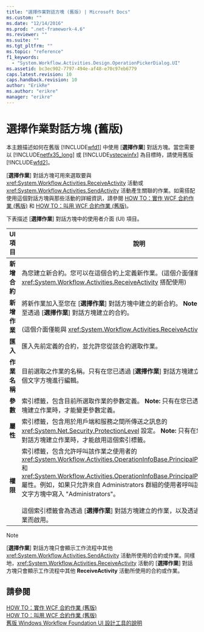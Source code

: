 ```yaml
---
title: "選擇作業對話方塊 (舊版) | Microsoft Docs"
ms.custom: ""
ms.date: "12/14/2016"
ms.prod: ".net-framework-4.6"
ms.reviewer: ""
ms.suite: ""
ms.tgt_pltfrm: ""
ms.topic: "reference"
f1_keywords: 
  - "System.Workflow.Activities.Design.OperationPickerDialog.UI"
ms.assetid: bc3ec902-7797-494e-af48-e70c97eb6779
caps.latest.revision: 10
caps.handback.revision: 10
author: "ErikRe"
ms.author: "erikre"
manager: "erikre"
---
```

# 選擇作業對話方塊 (舊版)
本主題描述如何在舊版 [!INCLUDE[wfd1](../workflow-designer/includes/wfd1_md.md)] 中使用 \[**選擇作業**\] 對話方塊。當您需要以 [!INCLUDE[netfx35_long](../workflow-designer/includes/netfx35_long_md.md)] 或 [!INCLUDE[vstecwinfx](../workflow-designer/includes/vstecwinfx_md.md)] 為目標時，請使用舊版 [!INCLUDE[wfd2](../workflow-designer/includes/wfd2_md.md)]。  
  
 \[**選擇作業**\] 對話方塊可用來選取要與 <xref:System.Workflow.Activities.ReceiveActivity> 活動或 <xref:System.Workflow.Activities.SendActivity> 活動產生關聯的作業。如需搭配使用這個對話方塊與那些活動的詳細資訊，請參閱 [HOW TO：實作 WCF 合約作業 \(舊版\)](../workflow-designer/how-to-implement-a-windows-communication-foundation-contract-operation-legacy.md) 和 [HOW TO：叫用 WCF 合約作業 \(舊版\)](../workflow-designer/how-to-invoke-a-windows-communication-foundation-contract-operation-legacy.md)。  
  
 下表描述 \[**選擇作業**\] 對話方塊中的使用者介面 \(UI\) 項目。  
  
|UI 項目|說明|  
|-----------|--------|  
|**新增 合約**|為您建立新合約。您可以在這個合約上定義新作業。\(這個介面僅能與 <xref:System.Workflow.Activities.ReceiveActivity> 搭配使用\)|  
|**新增 作業**|將新作業加入至您在 \[**選擇作業**\] 對話方塊中建立的新合約。 **Note:**  您只能將新作業加入至透過 \[**選擇作業**\] 對話方塊建立的合約。 <br /><br /> \(這個介面僅能與 <xref:System.Workflow.Activities.ReceiveActivity> 搭配使用\)|  
|**匯入**|匯入先前定義的合約，並允許您從該合約選取作業。|  
|**作業 名稱**|目前選取之作業的名稱。只有在您已透過 \[**選擇作業**\] 對話方塊建立作業時，才能使用這個文字方塊進行編輯。|  
|**參數**|索引標籤，包含目前所選取作業的參數定義。 **Note:**  只有在您已透過 \[**選擇作業**\] 對話方塊建立作業時，才能變更參數定義。|  
|**屬性**|索引標籤，包含用於用戶端和服務之間所傳送之訊息的 <xref:System.Net.Security.ProtectionLevel> 設定。 **Note:**  只有在您已透過 \[**選擇作業**\] 對話方塊建立作業時，才能啟用這個索引標籤。|  
|**權限**|索引標籤，包含允許呼叫該作業之使用者的 <xref:System.Workflow.Activities.OperationInfoBase.PrincipalPermissionName%2A> 和 <xref:System.Workflow.Activities.OperationInfoBase.PrincipalPermissionRole%2A> 屬性。例如，如果只允許來自 Administrators 群組的使用者呼叫該作業，請在 \[**角色**\] 文字方塊中寫入 "Administrators"。<br /><br /> 這個索引標籤會為透過 \[**選擇作業**\] 對話方塊建立的作業，以及透過 \[**匯入**\] 按鈕匯入的作業而啟用。|  
  
> [!NOTE]
>  \[**選擇作業**\] 對話方塊只會顯示工作流程中其他 <xref:System.Workflow.Activities.SendActivity> 活動所使用的合約或作業。同樣地，<xref:System.Workflow.Activities.ReceiveActivity> 活動的 \[**選擇作業**\] 對話方塊只會顯示工作流程中其他 **ReceiveActivity** 活動所使用的合約或作業。  
  
## 請參閱  
 [HOW TO：實作 WCF 合約作業 \(舊版\)](../workflow-designer/how-to-implement-a-windows-communication-foundation-contract-operation-legacy.md)   
 [HOW TO：叫用 WCF 合約作業 \(舊版\)](../workflow-designer/how-to-invoke-a-windows-communication-foundation-contract-operation-legacy.md)   
 [舊版 Windows Workflow Foundation UI 設計工具的說明](../workflow-designer/legacy-designer-for-windows-workflow-foundation-ui-help.md)